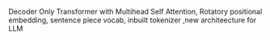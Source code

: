 Decoder Only Transformer with Multihead Self Attention, Rotatory positional embedding, sentence piece vocab, inbuilt tokenizer ,new architeecture for LLM

